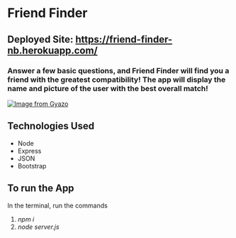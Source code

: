 # Friend Finder
## Deployed Site: https://friend-finder-nb.herokuapp.com/
### Answer a few basic questions, and Friend Finder will find you a friend with the greatest compatibility! The app will display the name and picture of the user with the best overall match!  
[![Image from Gyazo](https://i.gyazo.com/303abff0e4634a9c5e35507daecd95a1.jpg)](https://gyazo.com/303abff0e4634a9c5e35507daecd95a1)  
  

## Technologies Used  
+ Node
+ Express
+ JSON
+ Bootstrap
## To run the App
In the terminal, run the commands 
1. *npm i*
2. *node server.js* 

